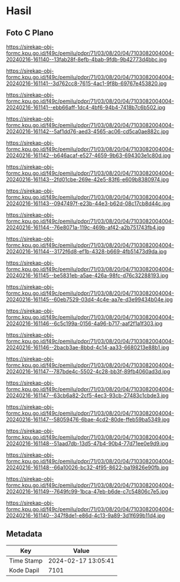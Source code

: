 # Hasil

## Foto C Plano

https://sirekap-obj-formc.kpu.go.id/f49c/pemilu/pdpr/71/03/08/20/04/7103082004004-20240216-161140--13fab28f-8efb-4bab-9fdb-9b42773d4bbc.jpg

https://sirekap-obj-formc.kpu.go.id/f49c/pemilu/pdpr/71/03/08/20/04/7103082004004-20240216-161141--3d762cc8-7615-4ac1-9f8b-69767e453820.jpg

https://sirekap-obj-formc.kpu.go.id/f49c/pemilu/pdpr/71/03/08/20/04/7103082004004-20240216-161141--ebb66aff-1dc4-4bf6-94b4-7418b7c6b502.jpg

https://sirekap-obj-formc.kpu.go.id/f49c/pemilu/pdpr/71/03/08/20/04/7103082004004-20240216-161142--5af1dd76-aed3-4565-ac06-cd5ca0ae882c.jpg

https://sirekap-obj-formc.kpu.go.id/f49c/pemilu/pdpr/71/03/08/20/04/7103082004004-20240216-161142--b646acaf-e527-4659-9b63-694303e1c80d.jpg

https://sirekap-obj-formc.kpu.go.id/f49c/pemilu/pdpr/71/03/08/20/04/7103082004004-20240216-161143--2fd01cbe-269e-42e5-83f6-e609b8380974.jpg

https://sirekap-obj-formc.kpu.go.id/f49c/pemilu/pdpr/71/03/08/20/04/7103082004004-20240216-161143--0947497f-e23b-44e3-b62d-08c17cb8d44c.jpg

https://sirekap-obj-formc.kpu.go.id/f49c/pemilu/pdpr/71/03/08/20/04/7103082004004-20240216-161144--76e8071a-119c-469b-af42-a2b751743fb4.jpg

https://sirekap-obj-formc.kpu.go.id/f49c/pemilu/pdpr/71/03/08/20/04/7103082004004-20240216-161144--3172f6d8-ef1b-4328-b669-4fb51473d9da.jpg

https://sirekap-obj-formc.kpu.go.id/f49c/pemilu/pdpr/71/03/08/20/04/7103082004004-20240216-161145--be5831eb-a5ae-426a-98fc-d76c32288193.jpg

https://sirekap-obj-formc.kpu.go.id/f49c/pemilu/pdpr/71/03/08/20/04/7103082004004-20240216-161145--60eb7529-03d4-4c4e-aa7e-d3e99434b04e.jpg

https://sirekap-obj-formc.kpu.go.id/f49c/pemilu/pdpr/71/03/08/20/04/7103082004004-20240216-161146--6c5c199a-0156-4a96-b717-aaf2f1a1f303.jpg

https://sirekap-obj-formc.kpu.go.id/f49c/pemilu/pdpr/71/03/08/20/04/7103082004004-20240216-161146--2bacb3ae-8bbd-4c14-aa33-6680213e88b1.jpg

https://sirekap-obj-formc.kpu.go.id/f49c/pemilu/pdpr/71/03/08/20/04/7103082004004-20240216-161147--787bde4c-5502-4c28-bb3f-89fb4060ad3d.jpg

https://sirekap-obj-formc.kpu.go.id/f49c/pemilu/pdpr/71/03/08/20/04/7103082004004-20240216-161147--63cb6a82-2cf5-4ec3-93cb-27483c1cbde3.jpg

https://sirekap-obj-formc.kpu.go.id/f49c/pemilu/pdpr/71/03/08/20/04/7103082004004-20240216-161147--58059476-6bae-4cd2-80de-ffeb59ba5349.jpg

https://sirekap-obj-formc.kpu.go.id/f49c/pemilu/pdpr/71/03/08/20/04/7103082004004-20240216-161148--51aad7db-13d5-47b4-90b4-77d71ee0e9d9.jpg

https://sirekap-obj-formc.kpu.go.id/f49c/pemilu/pdpr/71/03/08/20/04/7103082004004-20240216-161148--66a10026-bc32-4f95-8622-ba19826e90fb.jpg

https://sirekap-obj-formc.kpu.go.id/f49c/pemilu/pdpr/71/03/08/20/04/7103082004004-20240216-161149--7649fc99-1bca-47eb-b6de-c7c54806c7e5.jpg

https://sirekap-obj-formc.kpu.go.id/f49c/pemilu/pdpr/71/03/08/20/04/7103082004004-20240216-161140--347f8de1-e86d-4c13-9a89-3d1f699b11d4.jpg


## Metadata

| Key        | Value               |
| ---------- | ------------------- |
| Time Stamp | 2024-02-17 13:05:41 |
| Kode Dapil | 7101                |



